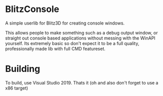 # BlitzConsole
A simple userlib for Blitz3D for creating console windows.

This allows people to make something such as a debug output window, or straight out console based applications without messing with the WinAPI yourself. Its extremely basic so don't expect it to be a full quality, professionally made lib with full CMD featureset.

<h1>Building</h1>

To build, use Visual Studio 2019. Thats it (oh and also don't forget to use a x86 target)

